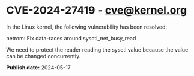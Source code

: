 # CVE-2024-27419 - cve@kernel.org

In the Linux kernel, the following vulnerability has been resolved:

netrom: Fix data-races around sysctl_net_busy_read

We need to protect the reader reading the sysctl value because the
value can be changed concurrently.

**Publish date:** 2024-05-17
